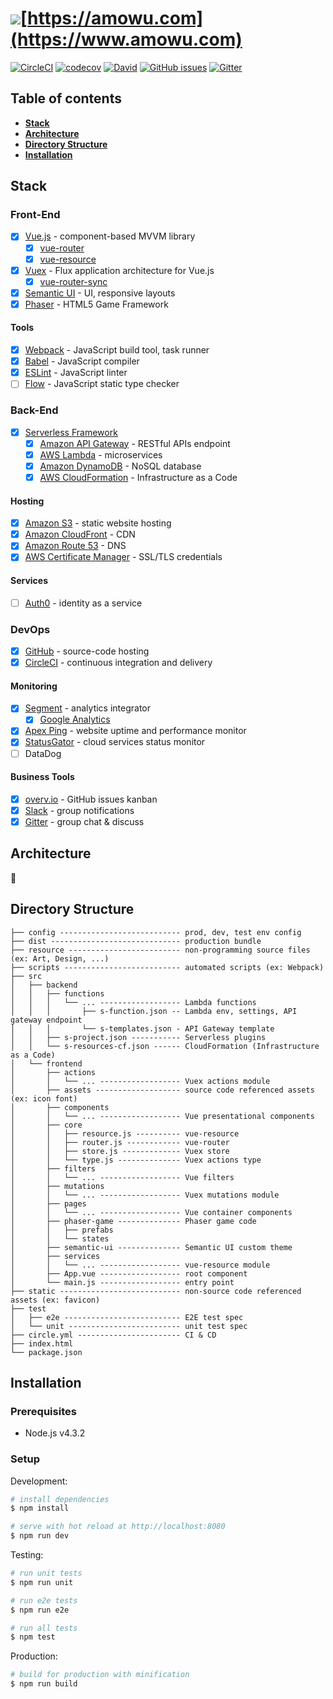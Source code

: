 # ![](http://i.imgur.com/EgkLVW4.png)[https://amowu.com](https://www.amowu.com)

[![CircleCI](https://img.shields.io/circleci/project/amowu/amowu.com.svg?style=flat-square)](https://circleci.com/gh/amowu/amowu.com)
[![codecov](https://codecov.io/gh/amowu/amowu.com/branch/master/graph/badge.svg)](https://codecov.io/gh/amowu/amowu.com)
[![David](https://img.shields.io/david/amowu/amowu.com.svg?style=flat-square)](https://david-dm.org/amowu/amowu.com)
[![GitHub issues](https://img.shields.io/github/issues/amowu/amowu.com.svg?style=flat-square)](https://overv.io/amowu/amowu.com)
[![Gitter](https://img.shields.io/gitter/room/amowu/amowu.com.svg)](https://gitter.im/amowu/amowu.com)

## Table of contents

- **[Stack](#stack)**
- **[Architecture](#architecture)**
- **[Directory Structure](#directory-structure)**
- **[Installation](#installation)**

## Stack

### Front-End

- [x] [Vue.js](https://vuejs.org/) - component-based MVVM library
  - [x] [vue-router](https://github.com/vuejs/vue-router)
  - [x] [vue-resource](https://github.com/vuejs/vue-resource)
- [x] [Vuex](https://github.com/vuejs/vuex) - Flux application architecture for Vue.js
  - [x] [vue-router-sync](https://github.com/vuejs/vuex-router-sync)
- [x] [Semantic UI](http://semantic-ui.com/) - UI, responsive layouts
- [x] [Phaser](http://phaser.io/) - HTML5 Game Framework

#### Tools

- [x] [Webpack](https://webpack.github.io/) - JavaScript build tool, task runner
- [x] [Babel](https://babeljs.io/) - JavaScript compiler
- [x] [ESLint](http://eslint.org/) - JavaScript linter
- [ ] [Flow](https://flowtype.org/) - JavaScript static type checker

### Back-End

- [x] [Serverless Framework](http://serverless.com/)
  - [x] [Amazon API Gateway](https://aws.amazon.com/api-gateway) - RESTful APIs endpoint
  - [x] [AWS Lambda](https://aws.amazon.com/lambda) - microservices
  - [x] [Amazon DynamoDB](https://aws.amazon.com/dynamodb) - NoSQL database
  - [x] [AWS CloudFormation](https://aws.amazon.com/cloudformation) - Infrastructure as a Code

#### Hosting

- [x] [Amazon S3](https://aws.amazon.com/s3) - static website hosting
- [x] [Amazon CloudFront](https://aws.amazon.com/cloudfront) - CDN
- [x] [Amazon Route 53](https://aws.amazon.com/route53) - DNS
- [x] [AWS Certificate Manager](https://aws.amazon.com/certificate-manager) - SSL/TLS credentials

#### Services

- [ ] [Auth0](https://auth0.com/) - identity as a service

### DevOps

- [x] [GitHub](https://github.com/amowu/amowu.com) - source-code hosting
- [x] [CircleCI](https://circleci.com/gh/amowu/amowu.com) - continuous integration and delivery

#### Monitoring

- [x] [Segment](https://segment.com/) - analytics integrator
  - [x] [Google Analytics](https://www.google.com/analytics/)
- [x] [Apex Ping](https://ping.apex.sh/) - website uptime and performance monitor
- [x] [StatusGator](https://statusgator.com/) - cloud services status monitor
- [ ] DataDog

#### Business Tools

- [x] [overv.io](https://overv.io/amowu/amowu.com) - GitHub issues kanban
- [x] [Slack](https://slack.com/) - group notifications
- [x] [Gitter](https://gitter.im/amowu/amowu.com) - group chat & discuss

## Architecture

🚧

## Directory Structure

```
├── config --------------------------- prod, dev, test env config
├── dist ----------------------------- production bundle
├── resource ------------------------- non-programming source files (ex: Art, Design, ...)
├── scripts -------------------------- automated scripts (ex: Webpack)
├── src
│   ├── backend
│   │   ├── functions
│   │   │   └── ... ------------------ Lambda functions
│   │   │       ├── s-function.json -- Lambda env, settings, API gateway endpoint
│   │   │       └── s-templates.json - API Gateway template
│   │   ├── s-project.json ----------- Serverless plugins
│   │   └── s-resources-cf.json ------ CloudFormation (Infrastructure as a Code)
│   └── frontend
│       ├── actions
│       │   └── ... ------------------ Vuex actions module
│       ├── assets ------------------- source code referenced assets (ex: icon font)
│       ├── components
│       │   └── ... ------------------ Vue presentational components
│       ├── core
│       │   ├── resource.js ---------- vue-resource
│       │   ├── router.js ------------ vue-router
│       │   ├── store.js ------------- Vuex store
│       │   └── type.js -------------- Vuex actions type
│       ├── filters
│       │   └── ... ------------------ Vue filters
│       ├── mutations
│       │   └── ... ------------------ Vuex mutations module
│       ├── pages
│       │   └── ... ------------------ Vue container components
│       ├── phaser-game -------------- Phaser game code
│       │   ├── prefabs
│       │   └── states
│       ├── semantic-ui -------------- Semantic UI custom theme
│       ├── services
│       │   └── ... ------------------ vue-resource module
│       ├── App.vue ------------------ root component
│       └── main.js ------------------ entry point
├── static --------------------------- non-source code referenced assets (ex: favicon)
├── test
│   ├── e2e -------------------------- E2E test spec
│   └── unit ------------------------- unit test spec
├── circle.yml ----------------------- CI & CD
├── index.html
└── package.json
```

## Installation

### Prerequisites

- Node.js v4.3.2

### Setup

Development:

```sh
# install dependencies
$ npm install

# serve with hot reload at http://localhost:8080
$ npm run dev
```

Testing:

```sh
# run unit tests
$ npm run unit

# run e2e tests
$ npm run e2e

# run all tests
$ npm test
```

Production:

```sh
# build for production with minification
$ npm run build
```

